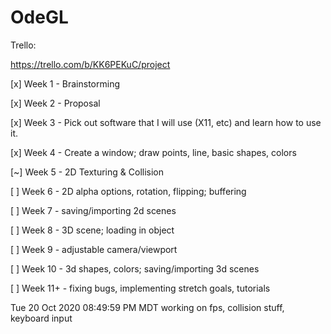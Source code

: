 # OdeGL

Trello:

https://trello.com/b/KK6PEKuC/project

[x] Week 1 - Brainstorming

[x] Week 2 - Proposal

[x] Week 3 - Pick out software that I will use (X11, etc) and learn how to use it.

[x] Week 4 - Create a window; draw points, line, basic shapes, colors

[~] Week 5 - 2D Texturing & Collision

[ ] Week 6 - 2D alpha options, rotation, flipping; buffering

[ ] Week 7 - saving/importing 2d scenes

[ ] Week 8 - 3D scene; loading in object

[ ] Week 9 - adjustable camera/viewport

[ ] Week 10 - 3d shapes, colors; saving/importing 3d scenes

[ ] Week 11+ - fixing bugs, implementing stretch goals,  tutorials

Tue 20 Oct 2020 08:49:59 PM MDT
working on fps, collision stuff, keyboard input
